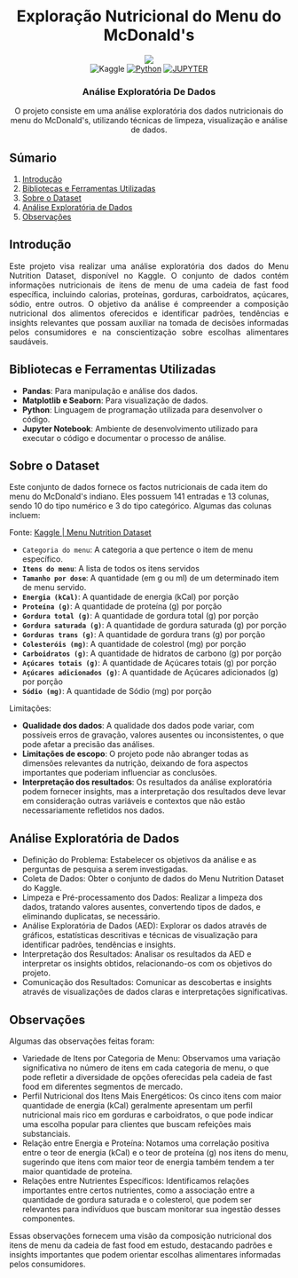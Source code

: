 <div align="center">
    <h1>Exploração Nutricional do Menu do McDonald's</h1>
    
  <img src="https://github.com/marcos-anjos/Data-Analytics-Portifolio---EAD-McDonald-s-Nutrition-Facts/assets/160321440/591915ec-6d86-4dfe-b38a-88927f0b83c6" />

  <div align="center">
        <img alt="Kaggle" src="https://img.shields.io/badge/Kaggle-20BEFF?style=for-the-badge&logo=Kaggle&logoColor=white" />
        <a href="#"><img alt="Python" src="https://img.shields.io/badge/Python-FFD43B?style=for-the-badge&logo=python&logoColor=blue"></a>
        <a href="#"><img alt="JUPYTER" src="https://img.shields.io/badge/Jupyter-F37626.svg?&style=for-the-badge&logo=Jupyter&logoColor=white"></a>
    </div>

<h3>Análise Exploratória De Dados</h3>

  <p>O projeto consiste em uma análise exploratória dos dados nutricionais do menu do McDonald's, utilizando técnicas de limpeza, visualização e análise de dados.</p>
  
</div>

## <a name="table">Súmario</a>

1. [Introdução](#introdução)
2. [Bibliotecas e Ferramentas Utilizadas](#Ferramentas)
3. [Sobre o Dataset](#Dataset)
4. [Análise Exploratória de Dados](#Análise)
5. [Observações](#Observações)

## <a name="introdução">Introdução</a>

<body>
    <p style="text-align: justify;">
        Este projeto visa realizar uma análise exploratória dos dados do Menu Nutrition Dataset, disponível no Kaggle. O conjunto de dados contém informações nutricionais de itens de menu de uma cadeia de fast food específica, incluindo calorias, proteínas, gorduras, carboidratos, açúcares, sódio, entre outros. O objetivo da análise é compreender a composição nutricional dos alimentos oferecidos e identificar padrões, tendências e insights relevantes que possam auxiliar na tomada de decisões informadas pelos consumidores e na conscientização sobre escolhas alimentares saudáveis.
    </p>
</body>

## <a name="Ferramentas">Bibliotecas e Ferramentas Utilizadas</a>

- **Pandas**: Para manipulação e análise dos dados.
- **Matplotlib e Seaborn**: Para visualização de dados.
- **Python**: Linguagem de programação utilizada para desenvolver o código.
- **Jupyter Notebook**: Ambiente de desenvolvimento utilizado para executar o código e documentar o processo de análise.
   

## <a name="Dataset">Sobre o Dataset</a>

Este conjunto de dados fornece os factos nutricionais de cada item do menu do McDonald's indiano. Eles possuem 141 entradas e 13 colunas, sendo 10 do tipo numérico e 3 do tipo categórico. Algumas das colunas incluem:

Fonte: [Kaggle | Menu Nutrition Dataset](https://www.kaggle.com/datasets/deepcontractor/mcdonalds-india-menu-nutrition-facts)

- `Categoria do menu`: A categoria a que pertence o item de menu específico.
- **`Itens do menu`**: A lista de todos os itens servidos
- **`Tamanho por dose`**: A quantidade (em g ou ml) de um determinado item de menu servido.
- **`Energia (kCal)`**: A quantidade de energia (kCal) por porção
- **`Proteína (g)`**: A quantidade de proteína (g) por porção
- **`Gordura total (g)`**: A quantidade de gordura total (g) por porção
- **`Gordura saturada (g)`**: A quantidade de gordura saturada (g) por porção
- **`Gorduras trans (g)`**: A quantidade de gordura trans (g) por porção
- **`Colesteróis (mg)`**: A quantidade de colestrol (mg) por porção
- **`Carboidratos (g)`**: A quantidade de hidratos de carbono (g) por porção
- **`Açúcares totais (g)`**: A quantidade de Açúcares totais (g) por porção
- **`Açúcares adicionados (g)`**: A quantidade de Açúcares adicionados (g) por porção
- **`Sódio (mg)`**: A quantidade de Sódio (mg) por porção

Limitações:

- **Qualidade dos dados**:
A qualidade dos dados pode variar, com possíveis erros de gravação, valores ausentes ou inconsistentes, o que pode afetar a precisão das análises.
- **Limitações de escopo**:
O projeto pode não abranger todas as dimensões relevantes da nutrição, deixando de fora aspectos importantes que poderiam influenciar as conclusões.
- **Interpretação dos resultados**: Os resultados da análise exploratória podem fornecer insights, mas a interpretação dos resultados deve levar em consideração outras variáveis e contextos que não estão necessariamente refletidos nos dados.

## <a name="Análise">Análise Exploratória de Dados</a>

- Definição do Problema: Estabelecer os objetivos da análise e as perguntas de pesquisa a serem investigadas.
- Coleta de Dados: Obter o conjunto de dados do Menu Nutrition Dataset do Kaggle.
- Limpeza e Pré-processamento dos Dados: Realizar a limpeza dos dados, tratando valores ausentes, convertendo tipos de dados, e eliminando duplicatas, se necessário.
- Análise Exploratória de Dados (AED): Explorar os dados através de gráficos, estatísticas descritivas e técnicas de visualização para identificar padrões, tendências e insights.
- Interpretação dos Resultados: Analisar os resultados da AED e interpretar os insights obtidos, relacionando-os com os objetivos do projeto.
- Comunicação dos Resultados: Comunicar as descobertas e insights através de visualizações de dados claras e interpretações significativas.

## <a name="Observações">Observações</a>
Algumas das observações feitas foram:
- Variedade de Itens por Categoria de Menu: Observamos uma variação significativa no número de itens em cada categoria de menu, o que pode refletir a diversidade de opções oferecidas pela cadeia de fast food em diferentes segmentos de mercado.
- Perfil Nutricional dos Itens Mais Energéticos: Os cinco itens com maior quantidade de energia (kCal) geralmente apresentam um perfil nutricional mais rico em gorduras e carboidratos, o que pode indicar uma escolha popular para clientes que buscam refeições mais substanciais.
- Relação entre Energia e Proteína: Notamos uma correlação positiva entre o teor de energia (kCal) e o teor de proteína (g) nos itens do menu, sugerindo que itens com maior teor de energia também tendem a ter maior quantidade de proteína.
- Relações entre Nutrientes Específicos: Identificamos relações importantes entre certos nutrientes, como a associação entre a quantidade de gordura saturada e o colesterol, que podem ser relevantes para indivíduos que buscam monitorar sua ingestão desses componentes.
  
Essas observações fornecem uma visão da composição nutricional dos itens de menu da cadeia de fast food em estudo, destacando padrões e insights importantes que podem orientar escolhas alimentares informadas pelos consumidores.


